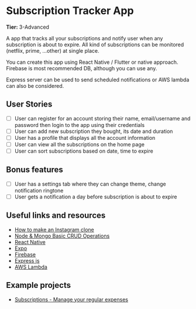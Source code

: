 # Subscription Tracker App

**Tier:** 3-Advanced

A app that tracks all your subscriptions and notify user when any subscription is about to expire. All kind of subscriptions can be monitored (netflix, prime, ...other) at single place.

You can create this app using React Native / Flutter or native approach. Firebase is most recommended DB, although you can use any.

Express server can be used to send scheduled notifications or AWS lambda can also be considered.

## User Stories

- [ ] User can register for an account storing their name, email/username and password then login to the app using their credentials
- [ ] User can add new subscription they bought, its date and duration
- [ ] User has a profile that displays all the account information
- [ ] User can view all the subscriptions on the home page
- [ ] User can sort subscriptions based on date, time to expire

## Bonus features

- [ ] User has a settings tab where they can change theme, change notification ringtone
- [ ] User gets a notification a day before subscription is about to expire

## Useful links and resources

- [How to make an Instagram clone](https://www.youtube.com/watch?v=9dRSNQe7PWw)
- [Node & Mongo Basic CRUD Operations](https://codeburst.io/writing-a-crud-app-with-node-js-and-mongodb-e0827cbbdafb)
- [React Native](https://reactnative.dev/docs/getting-started)
- [Expo](https://docs.expo.dev/)
- [Firebase](https://firebase.google.com/docs)
- [Express js](https://expressjs.com/)
- [AWS Lambda](https://docs.aws.amazon.com/lambda/index.html)

## Example projects

- [Subscriptions - Manage your regular expenses](https://play.google.com/store/apps/details?id=de.simolation.subscriptionmanager&hl=en&gl=US)
